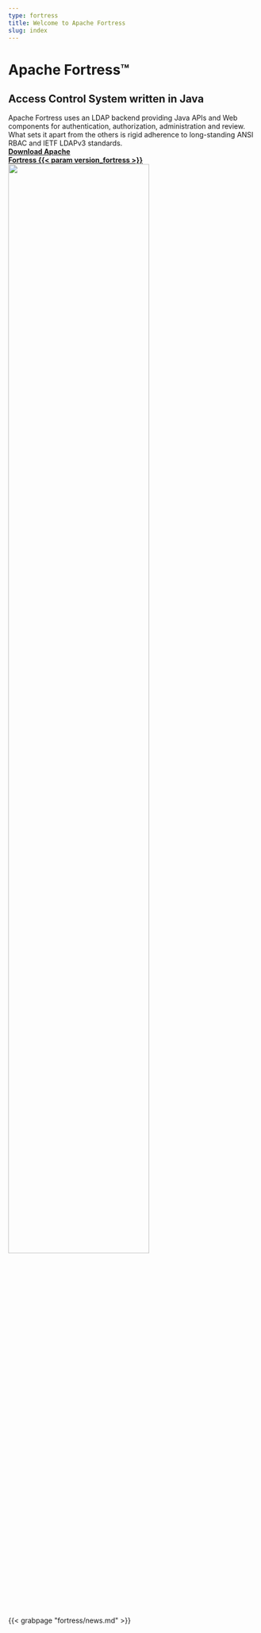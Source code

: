 ```yaml
---
type: fortress
title: Welcome to Apache Fortress
slug: index
---
```

<div class="hero clearfix">
    <div class="left">
        <h1>Apache Fortress&trade;</h1>
        <h2>Access Control System written in Java</h2>
        <div class="description">Apache Fortress uses an LDAP backend providing Java APIs and Web components for authentication, authorization, administration and review. What sets it apart from the others is rigid adherence to long-standing ANSI RBAC and IETF LDAPv3 standards.</div>
        <div class="download-link">
            <a href="/fortress/downloads.html" class="download_badge"><b>Download Apache<br>Fortress {{< param version_fortress >}}</b></a>
        </div>
    </div>
    <div class="right">
        <img src="../images/fortress-system-architecture.png" style="width: 75%; height: 75%" border="0"/>
    </div>
</div>

<div class="news">
    {{< grabpage "fortress/news.md" >}}
</div>
